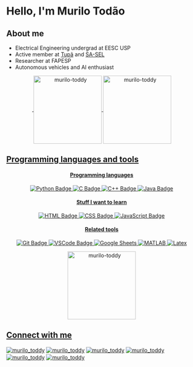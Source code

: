 # Hello, I'm Murilo Todão

## About me
- Electrical Engineering undergrad at EESC USP
- Active member at [Tupã](https://github.com/EESC-USP-TUPA) and [SA-SEL](https://github.com/sa-sel)
- Researcher at FAPESP
- Autonomous vehicles and AI enthusiast 

<p align='center'>
<a href="https://github.com/murilo-toddy">
&nbsp;<img align="center" height="180em" src="https://github-readme-stats.vercel.app/api?username=murilo-toddy&show_icons=true&theme=dracula&locale=en" alt="murilo-toddy" />
<img align="center" height="180em" src="https://github-readme-stats.vercel.app/api/top-langs?username=murilo-toddy&show_icons=true&theme=dracula&locale=en&layout=compact" alt="murilo-toddy" />   
</p>

  
 
## Programming languages and tools
  
<div>
<h4 align='center'>Programming languages</h4>
<div align='center'>
  
  ![Python Badge](https://img.shields.io/badge/python-blue.svg?&style=for-the-badge&logo=python&logoColor=yellow)
  ![C Badge](https://img.shields.io/badge/c-%23f7f7f7.svg?&style=for-the-badge&logo=c&logoColor=%23202020)
  ![C++ Badge](https://img.shields.io/badge/C++-%2300599C.svg?&style=for-the-badge&logo=c%2B%2B&logoColor=light-blue)
  ![Java Badge](https://img.shields.io/badge/java-blue.svg?&style=for-the-badge&logo=java&logoColor=dark-red)
 
</div>

<h4 align="center">Stuff I want to learn</h4>
<div align='center'>
  
  ![HTML Badge](https://img.shields.io/badge/html-%23E34F26.svg?&style=for-the-badge&logo=html5&logoColor=white)
  ![CSS Badge](https://img.shields.io/badge/css-%231572B6.svg?&style=for-the-badge&logo=css3&logoColor=%23f7f7f7)
  ![JavaScript Badge](https://img.shields.io/badge/javascript-yellow.svg?&style=for-the-badge&logo=javascript&logoColor=white)
  
</div>

<h4 align='center'>Related tools</h4>
<div align='center'>
  
  ![Git Badge](https://img.shields.io/badge/git-%23F54D27.svg?&style=for-the-badge&logo=git&logoColor=white)
  ![VSCode Badge](https://img.shields.io/badge/vs%20code-%232C2C32.svg?&style=for-the-badge&logo=visual-studio-code&logoColor=%23007ACC)
  ![Google Sheets](https://img.shields.io/badge/google%20services-blue.svg?&style=for-the-badge&logo=google&logoColor=yellow)
  ![MATLAB](https://img.shields.io/badge/matlab-red.svg?&style=for-the-badge&logo=matlab&logoColor=%23007ACC)
  ![Latex](https://img.shields.io/badge/overleaf-grey.svg?&style=for-the-badge&logo=overleaf&logoColor=green)
  
</div>
  
<p align='center'>
<a href="https://github.com/murilo-toddy">
<img align="center" height="180em" src="https://github-readme-streak-stats.herokuapp.com/?user=murilo-toddy&theme=dracula" alt="murilo-toddy" />
</p>
</div>


<!-- 
-->

## Connect with me

<p>
<a href="https://twitter.com/murilo_toddy" target="blank"><img align="center" src="https://img.shields.io/badge/twitter-blue.svg?&style=for-the-badge&logo=twitter&logoColor=aqua" alt="murilo_toddy" /></a>
<a href="https://www.facebook.com/murilo.toddy/" target="blank"><img align="center" src="https://img.shields.io/badge/facebook-white.svg?&style=for-the-badge&logo=facebook&logoColor=dark-blue" alt="murilo_toddy" /></a>
<a href="https://www.instagram.com/murilo_todao/" target="blank"><img align="center" src="https://img.shields.io/badge/instagram-red.svg?&style=for-the-badge&logo=instagram&logoColor=yellow" alt="murilo_toddy" /></a>
<a href="https://www.linkedin.com/in/murilo-tod%C3%A3o-235a56185/" target="blank"><img align="center" src="https://img.shields.io/badge/linkedin-blue.svg?&style=for-the-badge&logo=linkedin&logoColor=dark-blue" alt="murilo_toddy" /></a>
<a href="mailto:murilo.todao@gmail.com" target="blank"><img align="center" src="https://img.shields.io/badge/email-white.svg?&style=for-the-badge&logo=gmail&logoColor=red" alt="murilo_toddy" /></a>
<a href="https://open.spotify.com/user/murilo_toddy" target="blank"><img align="center" src="https://img.shields.io/badge/spotify-green.svg?&style=for-the-badge&logo=spotify&logoColor=dark-green" alt="murilo_toddy" /></a>
</p> 
